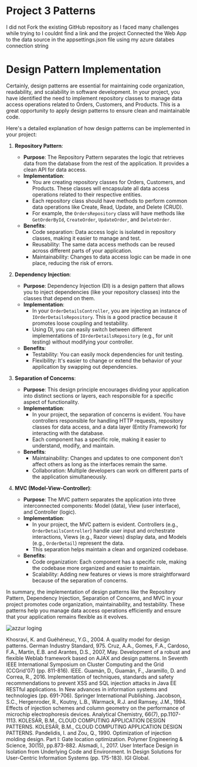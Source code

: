 # Project 3 Patterns 


I did not Fork the existing GitHub repository as I faced many challenges while trying to I couldnt find a link and the project 
Connected the Web App to the data source in the appsettings.json file using my azure databes connection string

# Design Pattern Implementation
Certainly, design patterns are essential for maintaining code organization, readability, and scalability in software development. In your project, you have identified the need to implement repository classes to manage data access operations related to Orders, Customers, and Products. This is a great opportunity to apply design patterns to ensure clean and maintainable code.

Here's a detailed explanation of how design patterns can be implemented in your project:

1. **Repository Pattern**:
   - **Purpose**: The Repository Pattern separates the logic that retrieves data from the database from the rest of the application. It provides a clean API for data access.
   - **Implementation**:
     - You are creating repository classes for Orders, Customers, and Products. These classes will encapsulate all data access operations related to their respective entities.
     - Each repository class should have methods to perform common data operations like Create, Read, Update, and Delete (CRUD).
     - For example, the `OrdersRepository` class will have methods like `GetOrderById`, `CreateOrder`, `UpdateOrder`, and `DeleteOrder`.
   - **Benefits**:
     - Code separation: Data access logic is isolated in repository classes, making it easier to manage and test.
     - Reusability: The same data access methods can be reused across different parts of your application.
     - Maintainability: Changes to data access logic can be made in one place, reducing the risk of errors.

2. **Dependency Injection**:
   - **Purpose**: Dependency Injection (DI) is a design pattern that allows you to inject dependencies (like your repository classes) into the classes that depend on them.
   - **Implementation**:
     - In your `OrderDetailsController`, you are injecting an instance of `IOrderDetailsRepository`. This is a good practice because it promotes loose coupling and testability.
     - Using DI, you can easily switch between different implementations of `IOrderDetailsRepository` (e.g., for unit testing) without modifying your controller.
   - **Benefits**:
     - Testability: You can easily mock dependencies for unit testing.
     - Flexibility: It's easier to change or extend the behavior of your application by swapping out dependencies.

3. **Separation of Concerns**:
   - **Purpose**: This design principle encourages dividing your application into distinct sections or layers, each responsible for a specific aspect of functionality.
   - **Implementation**:
     - In your project, the separation of concerns is evident. You have controllers responsible for handling HTTP requests, repository classes for data access, and a data layer (Entity Framework) for interacting with the database.
     - Each component has a specific role, making it easier to understand, modify, and maintain.
   - **Benefits**:
     - Maintainability: Changes and updates to one component don't affect others as long as the interfaces remain the same.
     - Collaboration: Multiple developers can work on different parts of the application simultaneously.

4. **MVC (Model-View-Controller)**:
   - **Purpose**: The MVC pattern separates the application into three interconnected components: Model (data), View (user interface), and Controller (logic).
   - **Implementation**:
     - In your project, the MVC pattern is evident. Controllers (e.g., `OrderDetailsController`) handle user input and orchestrate interactions, Views (e.g., Razor views) display data, and Models (e.g., `OrderDetail`) represent the data.
     - This separation helps maintain a clean and organized codebase.
   - **Benefits**:
     - Code organization: Each component has a specific role, making the codebase more organized and easier to maintain.
     - Scalability: Adding new features or views is more straightforward because of the separation of concerns.

In summary, the implementation of design patterns like the Repository Pattern, Dependency Injection, Separation of Concerns, and MVC in your project promotes code organization, maintainability, and testability. These patterns help you manage data access operations efficiently and ensure that your application remains flexible as it evolves.

![azzur loging ](https://github.com/Knoxman1/323-Project3---34260536-/assets/92250078/cbc1f6cc-f225-4b7a-9aca-3fcb4715e014)




Khosravi, K. and Guéhéneuc, Y.G., 2004. A quality model for design patterns. German Industry Standard, 975.
Cruz, A.A., Gomes, F.A., Cardoso, F.A., Martin, E.B. and Arantes, D.S., 2007, May. Development of a robust and flexible Weblab framework based on AJAX and design patterns. In Seventh IEEE International Symposium on Cluster Computing and the Grid (CCGrid'07) (pp. 811-816). IEEE.
Guamán, D., Guamán, F., Jaramillo, D. and Correa, R., 2016. Implementation of techniques, standards and safety recommendations to prevent XSS and SQL injection attacks in Java EE RESTful applications. In New advances in information systems and technologies (pp. 691-706). Springer International Publishing.
Jacobson, S.C., Hergenroder, R., Koutny, L.B., Warmack, R.J. and Ramsey, J.M., 1994. Effects of injection schemes and column geometry on the performance of microchip electrophoresis devices. Analytical Chemistry, 66(7), pp.1107-1113.
KOLESÁR, B.M., CLOUD COMPUTING APPLICATION DESIGN PATTERNS.
KOLESÁR, B.M., CLOUD COMPUTING APPLICATION DESIGN PATTERNS.
Pandelidis, I. and Zou, Q., 1990. Optimization of injection molding design. Part I: Gate location optimization. Polymer Engineering & Science, 30(15), pp.873-882.
Alsmadi, I., 2017. User Interface Design in Isolation from Underlying Code and Environment. In Design Solutions for User-Centric Information Systems (pp. 175-183). IGI Global.
